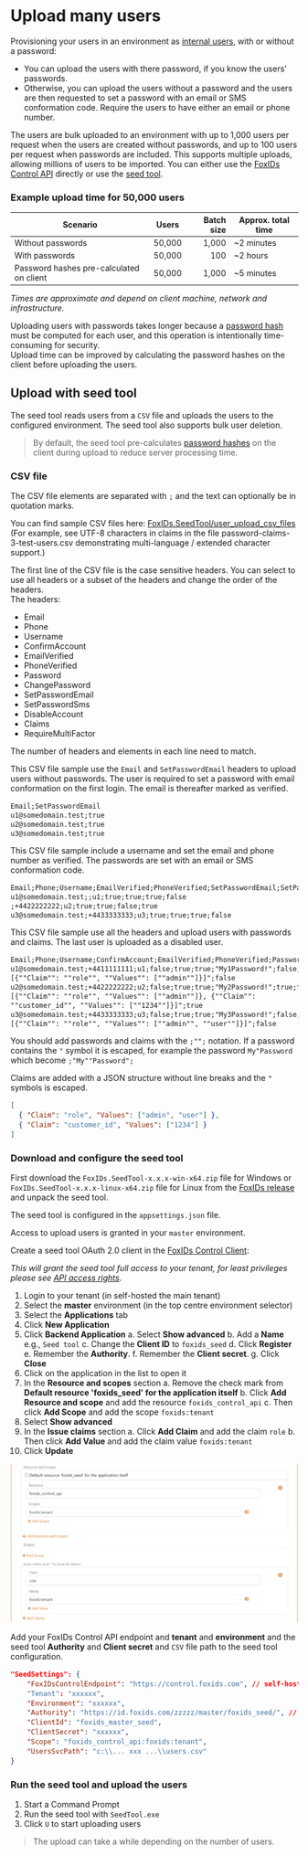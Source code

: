 # Upload many users

Provisioning your users in an environment as [internal users](users-internal.md), with or without a password:

- You can upload the users with there password, if you know the users' passwords. 
- Otherwise, you can upload the users without a password and the users are then requested to set a password with an email or SMS conformation code. Require the users to have either an email or phone number.

The users are bulk uploaded to an environment with up to 1,000 users per request when the users are created without passwords, and up to 100 users per request when passwords are included. This supports multiple uploads, allowing millions of users to be imported. You can either use the [FoxIDs Control API](control.md#foxids-control-api) directly or use the [seed tool](#upload-with-seed-tool). 

### Example upload time for 50,000 users

| Scenario                                  | Users  | Batch size | Approx. total time |
|-------------------------------------------|--------|-----------:|--------------------|
| Without passwords                         | 50,000 |      1,000 | ~2 minutes         |
| With passwords                            | 50,000 |        100 | ~2 hours           |
| Password hashes pre-calculated on client  | 50,000 |      1,000 | ~5 minutes         |

*Times are approximate and depend on client machine, network and infrastructure.*

Uploading users with passwords takes longer because a [password hash](users-internal.md#password-hash) must be computed for each user, and this operation is intentionally time-consuming for security.  
Upload time can be improved by calculating the password hashes on the client before uploading the users.

## Upload with seed tool

The seed tool reads users from a `CSV` file and uploads the users to the configured environment. The seed tool also supports bulk user deletion.

> By default, the seed tool pre-calculates [password hashes](users-internal.md#password-hash) on the client during upload to reduce server processing time.

### CSV file

The CSV file elements are separated  with `;` and the text can optionally be in quotation marks.

You can find sample CSV files here: [FoxIDs.SeedTool/user_upload_csv_files](https://github.com/ITfoxtec/FoxIDs/tree/main/tools/FoxIDs.SeedTool/user_upload_csv_files)  
(For example, see UTF-8 characters in claims in the file password-claims-3-test-users.csv demonstrating multi-language / extended character support.)

The first line of the CSV file is the case sensitive headers. You can select to use all headers or a subset of the headers and change the order of the headers.  
The headers:

- Email
- Phone
- Username
- ConfirmAccount
- EmailVerified
- PhoneVerified
- Password
- ChangePassword
- SetPasswordEmail
- SetPasswordSms
- DisableAccount
- Claims
- RequireMultiFactor

The number of headers and elements in each line need to match.

This CSV file sample use the `Email` and `SetPasswordEmail` headers to upload users without passwords. The user is required to set a password with email conformation on the first login. 
The email is thereafter marked as verified.
```csv
Email;SetPasswordEmail
u1@somedomain.test;true
u2@somedomain.test;true
u3@somedomain.test;true
```

This CSV file sample include a username and set the email and phone number as verified. The passwords are set with an email or SMS conformation code.
```csv
Email;Phone;Username;EmailVerified;PhoneVerified;SetPasswordEmail;SetPasswordSms
u1@somedomain.test;;u1;true;true;true;false
;+4422222222;u2;true;true;false;true
u3@somedomain.test;+4433333333;u3;true;true;true;false
```

This CSV file sample use all the headers and upload users with passwords and claims. The last user is uploaded as a disabled user.
```csv
Email;Phone;Username;ConfirmAccount;EmailVerified;PhoneVerified;Password;ChangePassword;SetPasswordEmail;SetPasswordSms;DisableAccount;Claims;RequireMultiFactor
u1@somedomain.test;+4411111111;u1;false;true;true;"My1Password!";false;false;false;false;"[{""Claim"": ""role"", ""Values"": [""admin""]}]";false
u2@somedomain.test;+4422222222;u2;false;true;true;"My2Password!";true;false;false;false;"[{""Claim"": ""role"", ""Values"": [""admin""]}, {""Claim"": ""customer_id"", ""Values"": [""1234""]}]";true
u3@somedomain.test;+4433333333;u3;false;true;true;"My3Password!";false;false;false;true;"[{""Claim"": ""role"", ""Values"": [""admin"", ""user""]}]";false
```

You should add passwords and claims with the `;"";` notation. If a password contains the `"` symbol it is escaped, for example the password `My"Password` which become `;"My""Password";`

Claims are added with a JSON structure without line breaks and the `"` symbols is escaped.
```json
[
  { "Claim": "role", "Values": ["admin", "user"] }, 
  { "Claim": "customer_id", "Values": ["1234"] }
]
```

### Download and configure the seed tool

First download the `FoxIDs.SeedTool-x.x.x-win-x64.zip` file for Windows or `FoxIDs.SeedTool-x.x.x-linux-x64.zip` file for Linux from the [FoxIDs release](https://github.com/ITfoxtec/FoxIDs/releases) and unpack the seed tool.

The seed tool is configured in the `appsettings.json` file.

Access to upload users is granted in your `master` environment.

Create a seed tool OAuth 2.0 client in the [FoxIDs Control Client](control.md#foxids-control-client):

*This will grant the seed tool full access to your tenant, for least privileges please see [API access rights](control.md#api-access-rights).*

1. Login to your tenant (in self-hosted the main tenant)
2. Select the **master** environment (in the top centre environment selector)
3. Select the **Applications** tab
4. Click **New Application**
5. Click **Backend Application**
    a. Select **Show advanced**
    b. Add a **Name** e.g., `Seed tool`
    c. Change the **Client ID** to `foxids_seed`
    d. Click **Register**
    e. Remember the **Authority**.
    f. Remember the **Client secret**.
    g. Click **Close**
6. Click on the application in the list to open it
7. In the **Resource and scopes** section 
    a. Remove the check mark from **Default resource 'foxids_seed' for the application itself**
    b. Click **Add Resource and scope** and add the resource `foxids_control_api`
    c. Then click **Add Scope** and add the scope `foxids:tenant` 
8. Select **Show advanced**
9. In the **Issue claims** section
    a. Click **Add Claim** and add the claim `role`
    b. Then click **Add Value** and add the claim value `foxids:tenant`
10. Click **Update**

![FoxIDs Control Client - master seed tool client](images/seed-tool-client.png)

Add your FoxIDs Control API endpoint and **tenant** and **environment** and the seed tool **Authority** and **Client secret** and `CSV` file path to the seed tool configuration. 

```json
"SeedSettings": {
    "FoxIDsControlEndpoint": "https://control.foxids.com", // self-hosted "https://control.yyyyxxxx.com" or local development https://localhost:44331
    "Tenant": "xxxxxx",
    "Environment": "xxxxxx",
    "Authority": "https://id.foxids.com/zzzzz/master/foxids_seed/", // custom domain, self-hosted or local development "https://https://localhost:44331/zzzzz/master/foxids_seed/"
    "ClientId": "foxids_master_seed",
    "ClientSecret": "xxxxxx",
    "Scope": "foxids_control_api:foxids:tenant",
    "UsersSvcPath": "c:\\... xxx ...\\users.csv"
}
```

### Run the seed tool and upload the users

1. Start a Command Prompt 
2. Run the seed tool with `SeedTool.exe`
3. Click `U` to start uploading users  

> The upload can take a while depending on the number of users.
